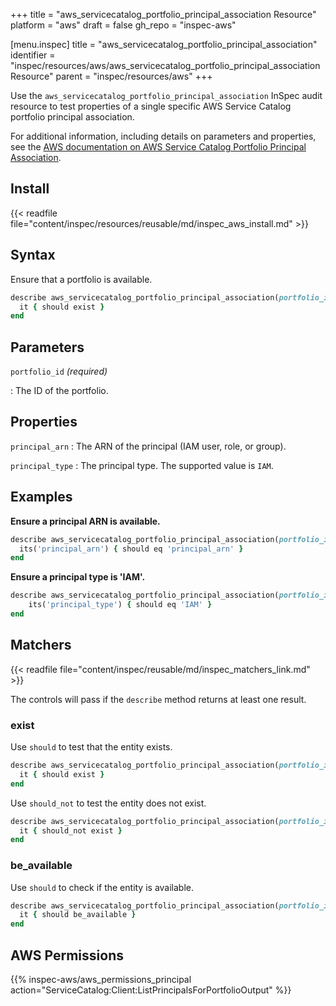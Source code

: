 +++
title = "aws_servicecatalog_portfolio_principal_association Resource"
platform = "aws"
draft = false
gh_repo = "inspec-aws"

[menu.inspec]
title = "aws_servicecatalog_portfolio_principal_association"
identifier = "inspec/resources/aws/aws_servicecatalog_portfolio_principal_association Resource"
parent = "inspec/resources/aws"
+++

Use the `aws_servicecatalog_portfolio_principal_association` InSpec audit resource to test properties of a single specific AWS Service Catalog portfolio principal association.

For additional information, including details on parameters and properties, see the [AWS documentation on AWS Service Catalog Portfolio Principal Association](https://docs.aws.amazon.com/AWSCloudFormation/latest/UserGuide/aws-resource-servicecatalog-portfolioprincipalassociation.html).

## Install

{{< readfile file="content/inspec/resources/reusable/md/inspec_aws_install.md" >}}

## Syntax

Ensure that a portfolio is available.

```ruby
describe aws_servicecatalog_portfolio_principal_association(portfolio_id: 'PORTFOLIO_ID') do
  it { should exist }
end
```

## Parameters

`portfolio_id` _(required)_

: The ID of the portfolio.

## Properties

`principal_arn`
: The ARN of the principal (IAM user, role, or group).

`principal_type`
: The principal type. The supported value is `IAM`.

## Examples

**Ensure a principal ARN is available.**

```ruby
describe aws_servicecatalog_portfolio_principal_association(portfolio_id: 'PORTFOLIO_ID') do
  its('principal_arn') { should eq 'principal_arn' }
end
```

**Ensure a principal type is 'IAM'.**

```ruby
describe aws_servicecatalog_portfolio_principal_association(portfolio_id: 'PORTFOLIO_ID') do
    its('principal_type') { should eq 'IAM' }
end
```

## Matchers

{{< readfile file="content/inspec/reusable/md/inspec_matchers_link.md" >}}

The controls will pass if the `describe` method returns at least one result.

### exist

Use `should` to test that the entity exists.

```ruby
describe aws_servicecatalog_portfolio_principal_association(portfolio_id: 'PORTFOLIO_ID') do
  it { should exist }
end
```

Use `should_not` to test the entity does not exist.

```ruby
describe aws_servicecatalog_portfolio_principal_association(portfolio_id: 'PORTFOLIO_ID') do
  it { should_not exist }
end
```

### be_available

Use `should` to check if the entity is available.

```ruby
describe aws_servicecatalog_portfolio_principal_association(portfolio_id: 'PORTFOLIO_ID') do
  it { should be_available }
end
```

## AWS Permissions

{{% inspec-aws/aws_permissions_principal action="ServiceCatalog:Client:ListPrincipalsForPortfolioOutput" %}}
